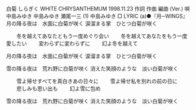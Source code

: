 白菊
しらぎく
WHITE CHRYSANTHEMUM
1998.11.23
作詞  作曲  編曲 (Ver.)   唄
中島みゆき   中島みゆき   瀬尾一三 (1)
中島みゆき
□ LYRIC (a)●『月─WINGS』
月の降る夜は　水面に白菊が咲く
涙溜まる掌　ひとつ白菊が咲く

　　冬を越えてあなたともう一度めぐり会い
　　冬を越えてあなたをもう一度愛したい
　　変わらずに変わらずに
　　幻よ冬を越えて

月の降る夜は　水面に白菊が咲く
涙溜まる掌　ひとつ白菊が咲く

雪の降る夜は　荒れ野に白菊が咲く
消えた笑顔のような　淡い白菊が咲く

　　雪よ帰せすべてを真白きあの日々に
　　雪よ帰せ私を別れの前の日に
　　悲しみも思い出も
　　幻よ雪に包め

雪の降る夜は　荒れ野に白菊が咲く
消えた笑顔のような　淡い白菊が咲く